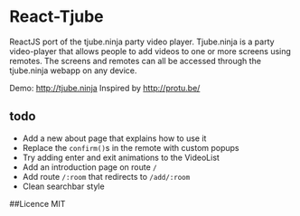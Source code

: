 # React-Tjube
ReactJS port of the tjube.ninja party video player.
Tjube.ninja is a party video-player that allows people to add videos to one or more screens using remotes.
The screens and remotes can all be accessed through the tjube.ninja webapp on any device.

Demo: http://tjube.ninja
Inspired by http://protu.be/

## todo
* Add a new about page that explains how to use it
* Replace the `confirm()`s in the remote with custom popups
* Try adding enter and exit animations to the VideoList
* Add an introduction page on route `/`
* Add route `/:room` that redirects to `/add/:room`
* Clean searchbar style


##Licence
MIT
